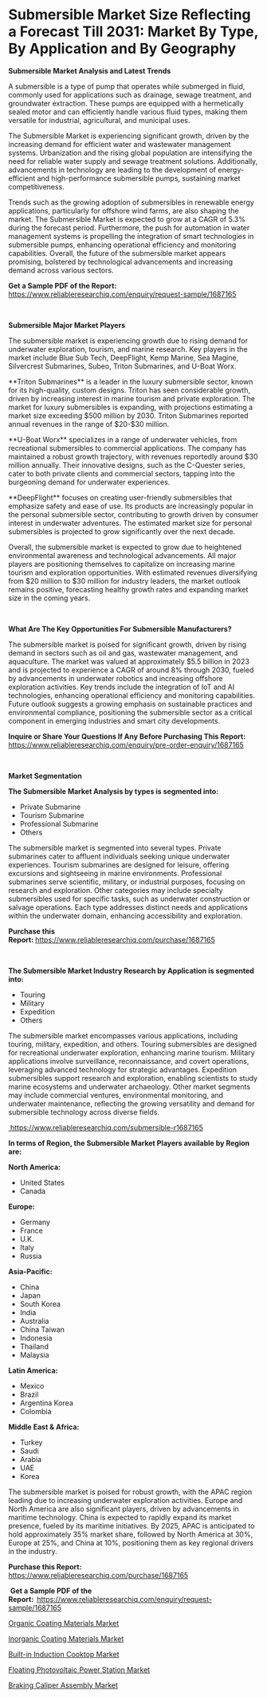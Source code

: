 <p><h1>Submersible Market Size Reflecting a Forecast Till 2031: Market By Type, By Application and By Geography</h1></p><p><strong>Submersible Market Analysis and Latest Trends</strong></p>
<p><p>A submersible is a type of pump that operates while submerged in fluid, commonly used for applications such as drainage, sewage treatment, and groundwater extraction. These pumps are equipped with a hermetically sealed motor and can efficiently handle various fluid types, making them versatile for industrial, agricultural, and municipal uses.</p><p>The Submersible Market is experiencing significant growth, driven by the increasing demand for efficient water and wastewater management systems. Urbanization and the rising global population are intensifying the need for reliable water supply and sewage treatment solutions. Additionally, advancements in technology are leading to the development of energy-efficient and high-performance submersible pumps, sustaining market competitiveness.</p><p>Trends such as the growing adoption of submersibles in renewable energy applications, particularly for offshore wind farms, are also shaping the market. The Submersible Market is expected to grow at a CAGR of 5.3% during the forecast period. Furthermore, the push for automation in water management systems is propelling the integration of smart technologies in submersible pumps, enhancing operational efficiency and monitoring capabilities. Overall, the future of the submersible market appears promising, bolstered by technological advancements and increasing demand across various sectors.</p></p>
<p><strong>Get a Sample PDF of the Report:&nbsp;</strong> <a href="https://www.reliableresearchiq.com/enquiry/request-sample/1687165?utm_campaign=1521&utm_medium=2&utm_source=Github&utm_content=ia&utm_term=16102024&utm_id=submersible">https://www.reliableresearchiq.com/enquiry/request-sample/1687165</a></p>
<p>&nbsp;</p>
<p><strong>Submersible Major Market Players</strong></p>
<p><p>The submersible market is experiencing growth due to rising demand for underwater exploration, tourism, and marine research. Key players in the market include Blue Sub Tech, DeepFlight, Kemp Marine, Sea Magine, Silvercrest Submarines, Subeo, Triton Submarines, and U-Boat Worx.</p><p>**Triton Submarines** is a leader in the luxury submersible sector, known for its high-quality, custom designs. Triton has seen considerable growth, driven by increasing interest in marine tourism and private exploration. The market for luxury submersibles is expanding, with projections estimating a market size exceeding $500 million by 2030. Triton Submarines reported annual revenues in the range of $20-$30 million.</p><p>**U-Boat Worx** specializes in a range of underwater vehicles, from recreational submersibles to commercial applications. The company has maintained a robust growth trajectory, with revenues reportedly around $30 million annually. Their innovative designs, such as the C-Quester series, cater to both private clients and commercial sectors, tapping into the burgeoning demand for underwater experiences.</p><p>**DeepFlight** focuses on creating user-friendly submersibles that emphasize safety and ease of use. Its products are increasingly popular in the personal submersible sector, contributing to growth driven by consumer interest in underwater adventures. The estimated market size for personal submersibles is projected to grow significantly over the next decade.</p><p>Overall, the submersible market is expected to grow due to heightened environmental awareness and technological advancements. All major players are positioning themselves to capitalize on increasing marine tourism and exploration opportunities. With estimated revenues diversifying from $20 million to $30 million for industry leaders, the market outlook remains positive, forecasting healthy growth rates and expanding market size in the coming years.</p></p>
<p>&nbsp;</p>
<p><strong>What Are The Key Opportunities For Submersible Manufacturers?</strong></p>
<p><p>The submersible market is poised for significant growth, driven by rising demand in sectors such as oil and gas, wastewater management, and aquaculture. The market was valued at approximately $5.5 billion in 2023 and is projected to experience a CAGR of around 8% through 2030, fueled by advancements in underwater robotics and increasing offshore exploration activities. Key trends include the integration of IoT and AI technologies, enhancing operational efficiency and monitoring capabilities. Future outlook suggests a growing emphasis on sustainable practices and environmental compliance, positioning the submersible sector as a critical component in emerging industries and smart city developments.</p></p>
<p><strong>Inquire or Share Your Questions If Any Before Purchasing This Report:</strong> <a href="https://www.reliableresearchiq.com/enquiry/pre-order-enquiry/1687165?utm_campaign=1521&utm_medium=2&utm_source=Github&utm_content=ia&utm_term=16102024&utm_id=submersible">https://www.reliableresearchiq.com/enquiry/pre-order-enquiry/1687165</a></p>
<p>&nbsp;</p>
<p><strong>Market Segmentation</strong></p>
<p><strong>The Submersible Market Analysis by types is segmented into:</strong></p>
<p><ul><li>Private Submarine</li><li>Tourism Submarine</li><li>Professional Submarine</li><li>Others</li></ul></p>
<p><p>The submersible market is segmented into several types. Private submarines cater to affluent individuals seeking unique underwater experiences. Tourism submarines are designed for leisure, offering excursions and sightseeing in marine environments. Professional submarines serve scientific, military, or industrial purposes, focusing on research and exploration. Other categories may include specialty submersibles used for specific tasks, such as underwater construction or salvage operations. Each type addresses distinct needs and applications within the underwater domain, enhancing accessibility and exploration.</p></p>
<p><strong>Purchase this Report:&nbsp;</strong><a href="https://www.reliableresearchiq.com/purchase/1687165?utm_campaign=1521&utm_medium=2&utm_source=Github&utm_content=ia&utm_term=16102024&utm_id=submersible">https://www.reliableresearchiq.com/purchase/1687165</a></p>
<p>&nbsp;</p>
<p><strong>The Submersible Market Industry Research by Application is segmented into:</strong></p>
<p><ul><li>Touring</li><li>Military</li><li>Expedition</li><li>Others</li></ul></p>
<p><p>The submersible market encompasses various applications, including touring, military, expedition, and others. Touring submersibles are designed for recreational underwater exploration, enhancing marine tourism. Military applications involve surveillance, reconnaissance, and covert operations, leveraging advanced technology for strategic advantages. Expedition submersibles support research and exploration, enabling scientists to study marine ecosystems and underwater archaeology. Other market segments may include commercial ventures, environmental monitoring, and underwater maintenance, reflecting the growing versatility and demand for submersible technology across diverse fields.</p></p>
<p><a href="https://www.reliableresearchiq.com/submersible-r1687165?utm_campaign=1521&utm_medium=2&utm_source=Github&utm_content=ia&utm_term=16102024&utm_id=submersible">&nbsp;https://www.reliableresearchiq.com/submersible-r1687165</a></p>
<p><strong>In terms of Region, the Submersible Market Players available by Region are:</strong></p>
<p>
    <p> <strong> North America: </strong>
        <ul>
            <li>United States</li>
            <li>Canada</li>
        </ul>
        </p> 
    <p> <strong> Europe: </strong>
        <ul>
            <li>Germany</li>
            <li>France</li>
            <li>U.K.</li>
            <li>Italy</li>
            <li>Russia</li>
        </ul>
        </p> 
    <p> <strong> Asia-Pacific: </strong>
        <ul>
            <li>China</li>
            <li>Japan</li>
            <li>South Korea</li>
            <li>India</li>
            <li>Australia</li>
            <li>China Taiwan</li>
            <li>Indonesia</li>
            <li>Thailand</li>
            <li>Malaysia</li>
        </ul>
        </p> 
    <p> <strong> Latin America: </strong>
        <ul>
            <li>Mexico</li>
            <li>Brazil</li>
            <li>Argentina Korea</li>
            <li>Colombia</li>
        </ul>
        </p> 
    <p> <strong> Middle East & Africa: </strong>
        <ul>
            <li>Turkey</li>
            <li>Saudi</li>
            <li>Arabia</li>
            <li>UAE</li>
            <li>Korea</li>
        </ul>
    </p>
    </p>
<p><p>The submersible market is poised for robust growth, with the APAC region leading due to increasing underwater exploration activities. Europe and North America are also significant players, driven by advancements in maritime technology. China is expected to rapidly expand its market presence, fueled by its maritime initiatives. By 2025, APAC is anticipated to hold approximately 35% market share, followed by North America at 30%, Europe at 25%, and China at 10%, positioning them as key regional drivers in the industry.</p></p>
<p><strong>Purchase this Report: </strong><a href="https://www.reliableresearchiq.com/purchase/1687165?utm_campaign=1521&utm_medium=2&utm_source=Github&utm_content=ia&utm_term=16102024&utm_id=submersible">https://www.reliableresearchiq.com/purchase/1687165</a></p>
<p>&nbsp;<strong>Get a Sample PDF of the Report:&nbsp;&nbsp;</strong><a href="https://www.reliableresearchiq.com/enquiry/request-sample/1687165?utm_campaign=1521&utm_medium=2&utm_source=Github&utm_content=ia&utm_term=16102024&utm_id=submersible">https://www.reliableresearchiq.com/enquiry/request-sample/1687165</a></p>
<p><strong></strong></p>
<p><p><a href="https://www.linkedin.com/pulse/organic-coating-materials-market-velocity-98-cagr-trajectory-kudfc?trk=public_post_embed_feed-article-content&utm_campaign=1521&utm_medium=2&utm_source=Github&utm_content=ia&utm_term=16102024&utm_id=submersible">Organic Coating Materials Market</a></p><p><a href="https://www.linkedin.com/pulse/inorganic-coating-materials-market-investigation-industry-evolution-bjslc?trk=public_post_embed_feed-article-content&utm_campaign=1521&utm_medium=2&utm_source=Github&utm_content=ia&utm_term=16102024&utm_id=submersible">Inorganic Coating Materials Market</a></p><p><a href="https://www.linkedin.com/pulse/built-in-induction-cooktop-market-segmentation-geographical-hiatc?utm_campaign=1521&utm_medium=2&utm_source=Github&utm_content=ia&utm_term=16102024&utm_id=submersible">Built-in Induction Cooktop Market</a></p><p><a href="https://www.linkedin.com/pulse/decoding-floating-photovoltaic-power-station-market-signals-2nhmf?trk=public_post_embed_feed-article-content&utm_campaign=1521&utm_medium=2&utm_source=Github&utm_content=ia&utm_term=16102024&utm_id=submersible">Floating Photovoltaic Power Station Market</a></p><p><a href="https://www.linkedin.com/pulse/braking-caliper-assembly-market-segmentation-geographical-rrb9f?trk=public_post_embed_feed-article-content&utm_campaign=1521&utm_medium=2&utm_source=Github&utm_content=ia&utm_term=16102024&utm_id=submersible">Braking Caliper Assembly Market</a></p></p>